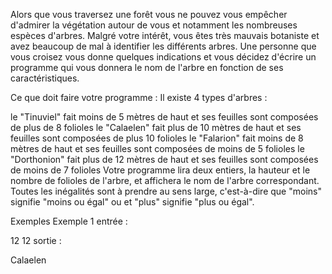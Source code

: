 Alors que vous traversez une forêt vous ne pouvez vous empêcher d'admirer la végétation autour de vous et notamment les nombreuses espèces d'arbres. Malgré votre intérêt, vous êtes très mauvais botaniste et avez beaucoup de mal à identifier les différents arbres. Une personne que vous croisez vous donne quelques indications et vous décidez d'écrire un programme qui vous donnera le nom de l'arbre en fonction de ses caractéristiques.

Ce que doit faire votre programme :
Il existe 4 types d'arbres :

le "Tinuviel" fait moins de 5 mètres de haut et ses feuilles sont composées de plus de 8 folioles
le "Calaelen" fait plus de 10 mètres de haut et ses feuilles sont composées de plus 10 folioles
le "Falarion" fait moins de 8 mètres de haut et ses feuilles sont composées de moins de 5 folioles
le "Dorthonion" fait plus de 12 mètres de haut et ses feuilles sont composées de moins de 7 folioles
Votre programme lira deux entiers, la hauteur et le nombre de folioles de l'arbre, et affichera le nom de l'arbre correspondant.
Toutes les inégalités sont à prendre au sens large, c'est-à-dire que "moins" signifie "moins ou égal" ou et "plus" signifie "plus ou égal".

Exemples
Exemple 1
entrée :

12
12
sortie :

Calaelen
